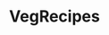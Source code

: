 ---
title: VegRecipes
crosslinks:
- veganrecipes
- vegetarian
- tonightsdinner
- vegangifrecipes
- Frugal
- EatCheapAndHealthy
- Cooking
---